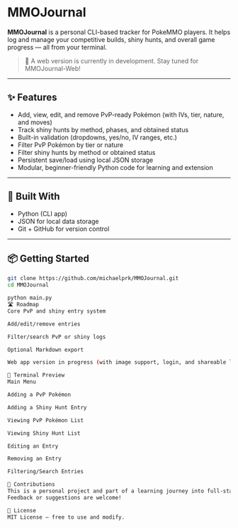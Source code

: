 # MMOJournal

**MMOJournal** is a personal CLI-based tracker for PokeMMO players. It helps log and manage your competitive builds, shiny hunts, and overall game progress — all from your terminal.

> 🚧 A web version is currently in development. Stay tuned for MMOJournal-Web!

---

## ✨ Features

- Add, view, edit, and remove PvP-ready Pokémon (with IVs, tier, nature, and moves)  
- Track shiny hunts by method, phases, and obtained status  
- Built-in validation (dropdowns, yes/no, IV ranges, etc.)  
- Filter PvP Pokémon by tier or nature  
- Filter shiny hunts by method or obtained status  
- Persistent save/load using local JSON storage  
- Modular, beginner-friendly Python code for learning and extension  

---

## 🧱 Built With

- Python (CLI app)  
- JSON for local data storage  
- Git + GitHub for version control  

---

## 📦 Getting Started

```bash
git clone https://github.com/michaelprk/MMOJournal.git
cd MMOJournal

python main.py
🛣️ Roadmap
Core PvP and shiny entry system

Add/edit/remove entries

Filter/search PvP or shiny logs

Optional Markdown export

Web app version in progress (with image support, login, and shareable logs)

📸 Terminal Preview
Main Menu

Adding a PvP Pokémon

Adding a Shiny Hunt Entry

Viewing PvP Pokémon List

Viewing Shiny Hunt List

Editing an Entry

Removing an Entry

Filtering/Search Entries

🤝 Contributions
This is a personal project and part of a learning journey into full-stack development.
Feedback or suggestions are welcome!

📜 License
MIT License — free to use and modify.